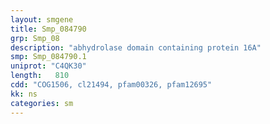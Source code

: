 ```yaml
---
layout: smgene
title: Smp_084790
grp: Smp_08
description: "abhydrolase domain containing protein 16A"
smp: Smp_084790.1
uniprot: "C4QK30"
length:   810
cdd: "COG1506, cl21494, pfam00326, pfam12695"
kk: ns
categories: sm
---
```

